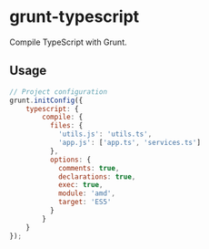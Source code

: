# grunt-typescript
Compile TypeScript with Grunt.

## Usage

```javascript
// Project configuration
grunt.initConfig({
    typescript: {
        compile: {
          files: {
            'utils.js': 'utils.ts',
            'app.js': ['app.ts', 'services.ts']
          },
          options: {
            comments: true,
            declarations: true,
            exec: true,
            module: 'amd',
            target: 'ES5'
          }
        }
    }
});
```
